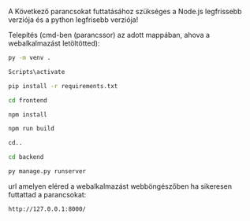 
A Következő parancsokat futtatásához szükséges a Node.js legfrissebb verziója és a python legfrisebb verziója!

Telepítés (cmd-ben (parancssor) az adott mappában, ahova a webalkalmazást letöltötted):  
```bash
py -m venv .  
```
```bash
Scripts\activate
```  
```bash
pip install -r requirements.txt
```  
```bash
cd frontend 
```   
```bash
npm install 
``` 
```bash
npm run build 
``` 
```bash
cd.. 
```
```bash
cd backend
```
```bash
py manage.py runserver  
```


url amelyen eléred a webalkalmazást webböngészőben ha sikeresen futtattad a parancsokat:  
```bash
http://127.0.0.1:8000/  
```

